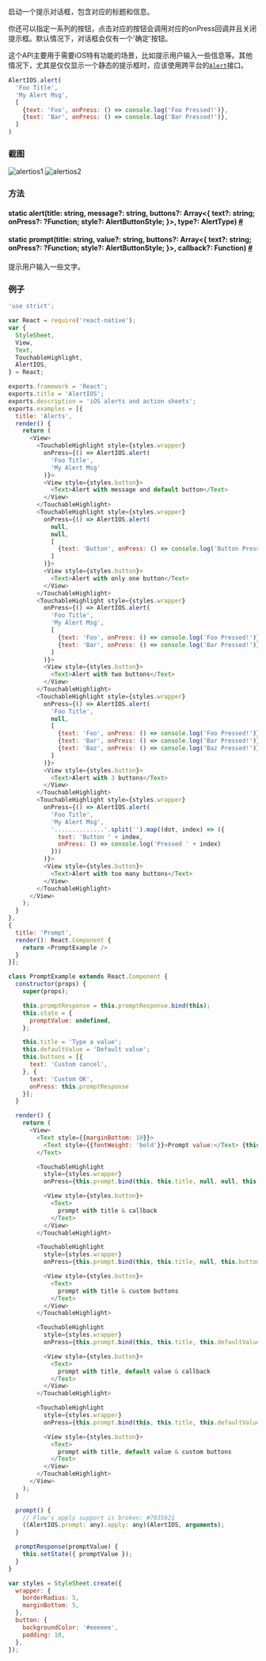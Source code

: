 启动一个提示对话框，包含对应的标题和信息。

你还可以指定一系列的按钮，点击对应的按钮会调用对应的onPress回调并且关闭提示框。默认情况下，对话框会仅有一个'确定'按钮。

这个API主要用于需要iOS特有功能的场景，比如提示用户输入一些信息等。其他情况下，尤其是仅仅显示一个静态的提示框时，应该使用跨平台的[`Alert`](alert.html)接口。

```javascript
AlertIOS.alert(
  'Foo Title',
  'My Alert Msg',
  [
    {text: 'Foo', onPress: () => console.log('Foo Pressed!')},
    {text: 'Bar', onPress: () => console.log('Bar Pressed!')},
  ]
)
```
### 截图
![alertios1](../img/api/alertios1.png)
![alertios2](../img/api/alertios2.png)
### 方法

<div class="props">
	<div class="prop"><h4 class="propTitle"><a class="anchor" name="alert"></a><span class="propType">static </span>alert<span class="propType">(title: string, message?: string, buttons?: Array&lt;{
      text?: string;
      onPress?: ?Function;
      style?: AlertButtonStyle;
    }&gt;, type?: AlertType)</span> <a class="hash-link" href="#alert">#</a></h4></div>
    <div class="prop"><h4 class="propTitle"><a class="anchor" name="prompt"></a><span class="propType">static </span>prompt<span class="propType">(title: string, value?: string, buttons?: Array&lt;{
      text?: string;
      onPress?: ?Function;
      style?: AlertButtonStyle;
    }&gt;, callback?: Function)</span> <a class="hash-link" href="#prompt">#</a></h4><div><p>提示用户输入一些文字。</p></div></div>
</div>

### 例子

```javascript
'use strict';

var React = require('react-native');
var {
  StyleSheet,
  View,
  Text,
  TouchableHighlight,
  AlertIOS,
} = React;

exports.framework = 'React';
exports.title = 'AlertIOS';
exports.description = 'iOS alerts and action sheets';
exports.examples = [{
  title: 'Alerts',
  render() {
    return (
      <View>
        <TouchableHighlight style={styles.wrapper}
          onPress={() => AlertIOS.alert(
            'Foo Title',
            'My Alert Msg'
          )}>
          <View style={styles.button}>
            <Text>Alert with message and default button</Text>
          </View>
        </TouchableHighlight>
        <TouchableHighlight style={styles.wrapper}
          onPress={() => AlertIOS.alert(
            null,
            null,
            [
              {text: 'Button', onPress: () => console.log('Button Pressed!')},
            ]
          )}>
          <View style={styles.button}>
            <Text>Alert with only one button</Text>
          </View>
        </TouchableHighlight>
        <TouchableHighlight style={styles.wrapper}
          onPress={() => AlertIOS.alert(
            'Foo Title',
            'My Alert Msg',
            [
              {text: 'Foo', onPress: () => console.log('Foo Pressed!')},
              {text: 'Bar', onPress: () => console.log('Bar Pressed!')},
            ]
          )}>
          <View style={styles.button}>
            <Text>Alert with two buttons</Text>
          </View>
        </TouchableHighlight>
        <TouchableHighlight style={styles.wrapper}
          onPress={() => AlertIOS.alert(
            'Foo Title',
            null,
            [
              {text: 'Foo', onPress: () => console.log('Foo Pressed!')},
              {text: 'Bar', onPress: () => console.log('Bar Pressed!')},
              {text: 'Baz', onPress: () => console.log('Baz Pressed!')},
            ]
          )}>
          <View style={styles.button}>
            <Text>Alert with 3 buttons</Text>
          </View>
        </TouchableHighlight>
        <TouchableHighlight style={styles.wrapper}
          onPress={() => AlertIOS.alert(
            'Foo Title',
            'My Alert Msg',
            '..............'.split('').map((dot, index) => ({
              text: 'Button ' + index,
              onPress: () => console.log('Pressed ' + index)
            }))
          )}>
          <View style={styles.button}>
            <Text>Alert with too many buttons</Text>
          </View>
        </TouchableHighlight>
      </View>
    );
  }
},
{
  title: 'Prompt',
  render(): React.Component {
    return <PromptExample />
  }
}];

class PromptExample extends React.Component {
  constructor(props) {
    super(props);

    this.promptResponse = this.promptResponse.bind(this);
    this.state = {
      promptValue: undefined,
    };

    this.title = 'Type a value';
    this.defaultValue = 'Default value';
    this.buttons = [{
      text: 'Custom cancel',
    }, {
      text: 'Custom OK',
      onPress: this.promptResponse
    }];
  }

  render() {
    return (
      <View>
        <Text style={{marginBottom: 10}}>
          <Text style={{fontWeight: 'bold'}}>Prompt value:</Text> {this.state.promptValue}
        </Text>

        <TouchableHighlight
          style={styles.wrapper}
          onPress={this.prompt.bind(this, this.title, null, null, this.promptResponse)}>

          <View style={styles.button}>
            <Text>
              prompt with title & callback
            </Text>
          </View>
        </TouchableHighlight>

        <TouchableHighlight
          style={styles.wrapper}
          onPress={this.prompt.bind(this, this.title, null, this.buttons, null)}>

          <View style={styles.button}>
            <Text>
              prompt with title & custom buttons
            </Text>
          </View>
        </TouchableHighlight>

        <TouchableHighlight
          style={styles.wrapper}
          onPress={this.prompt.bind(this, this.title, this.defaultValue, null, this.promptResponse)}>

          <View style={styles.button}>
            <Text>
              prompt with title, default value & callback
            </Text>
          </View>
        </TouchableHighlight>

        <TouchableHighlight
          style={styles.wrapper}
          onPress={this.prompt.bind(this, this.title, this.defaultValue, this.buttons, null)}>

          <View style={styles.button}>
            <Text>
              prompt with title, default value & custom buttons
            </Text>
          </View>
        </TouchableHighlight>
      </View>
    );
  }

  prompt() {
    // Flow's apply support is broken: #7035621
    ((AlertIOS.prompt: any).apply: any)(AlertIOS, arguments);
  }

  promptResponse(promptValue) {
    this.setState({ promptValue });
  }
}

var styles = StyleSheet.create({
  wrapper: {
    borderRadius: 5,
    marginBottom: 5,
  },
  button: {
    backgroundColor: '#eeeeee',
    padding: 10,
  },
});
```